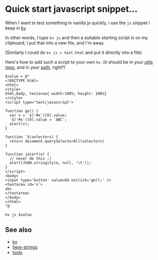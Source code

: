 # Quick start javascript snippet...

When I want to test something in vanilla js quickly, i use the `js` snippet I keep in [kv](https://secretgeek.net/kv)

In other words, I type `kv js` and then a suitable starting script is on my clipboard, I put that into a new file, and I'm away.

(Similarly I could do `kv js > test.html` and put it directly into a file)

Here's how to add such a script to your own `kv`. (it should be in your [utils repo](../tools/utils_repo.md), and in your [path](../powershell/PATH.md), right?)

    $value = @"
    <!DOCTYPE html>
    <html>
    <style>
    html,body, textarea{ width:100%; height: 100%}
    </style>
    <script type='text/javascript'>

    function go() {
      var v = `$('#x')[0].value;
      `$('#x')[0].value = 'ABC';
      alert(v);
    }

    function `$(selectors) {
      return document.querySelectorAll(selectors)
    }

    function jalert(o) {
      // never do this ;)
      alert(JSON.stringify(o, null, '\t'));
    }
    </script>
    <body>
    <input type='button' value=GO onclick='go();' />
    <textarea id='x'>
    abc
    </textarea>
    </body>
    </html>
    "@

    kv js $value

## See also

 * [kv](https://secretgeek.net/kv)
 * [here-strings](../powershell/here-strings)
 * [tools](../tools/list_of_tools.md)
